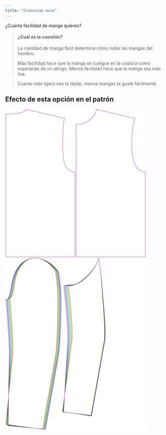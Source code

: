 ```yaml
---
title: "Sleevecap ease"
---
```


¿Cuánta facilidad de manga quieres?

> #### ¿Cuál es la cuestión?
> 
> La cantidad de manga fácil determina cómo rodar las mangas del hombro.
> 
> Más facilidad hace que la manga se cuelgue en la costura como esperarías de un abrigo. Menos facilidad hace que la manga sea más lisa.

> Cuanto más ligero sea tu tejido, menos mangas te guste fácilmente.

## Efecto de esta opción en el patrón

![Esta imagen muestra el efecto de esta opción superponiendo varias variantes que tienen un valor diferente para esta opción](bent_sleevecapease_sample.svg "Efecto de esta opción en el patrón")
